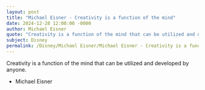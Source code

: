```yaml
---
layout: post
title: "Michael Eisner - Creativity is a function of the mind"
date: 2024-12-28 12:00:00 -0000
author: Michael Eisner
quote: "Creativity is a function of the mind that can be utilized and developed by anyone."
subject: Disney
permalink: /Disney/Michael Eisner/Michael Eisner - Creativity is a function of the mind
---
```


Creativity is a function of the mind that can be utilized and developed by anyone.

- Michael Eisner
